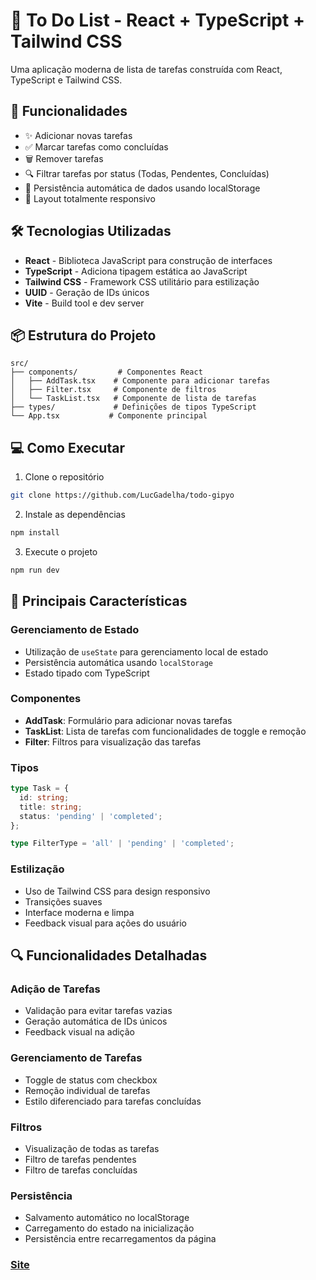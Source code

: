 
# 📝 To Do List - React + TypeScript + Tailwind CSS

Uma aplicação moderna de lista de tarefas construída com React, TypeScript e Tailwind CSS.

## 🚀 Funcionalidades

- ✨ Adicionar novas tarefas
- ✅ Marcar tarefas como concluídas
- 🗑️ Remover tarefas
- 🔍 Filtrar tarefas por status (Todas, Pendentes, Concluídas)
- 💾 Persistência automática de dados usando localStorage
- 📱 Layout totalmente responsivo

## 🛠️ Tecnologias Utilizadas

- **React** - Biblioteca JavaScript para construção de interfaces
- **TypeScript** - Adiciona tipagem estática ao JavaScript
- **Tailwind CSS** - Framework CSS utilitário para estilização
- **UUID** - Geração de IDs únicos
- **Vite** - Build tool e dev server

## 📦 Estrutura do Projeto

```
src/
├── components/         # Componentes React
│   ├── AddTask.tsx    # Componente para adicionar tarefas
│   ├── Filter.tsx     # Componente de filtros
│   └── TaskList.tsx   # Componente de lista de tarefas
├── types/             # Definições de tipos TypeScript
└── App.tsx           # Componente principal
```

## 💻 Como Executar

1. Clone o repositório
```bash
git clone https://github.com/LucGadelha/todo-gipyo
```

2. Instale as dependências
```bash
npm install
```

3. Execute o projeto
```bash
npm run dev
```

## 🎯 Principais Características

### Gerenciamento de Estado
- Utilização de `useState` para gerenciamento local de estado
- Persistência automática usando `localStorage`
- Estado tipado com TypeScript

### Componentes
- **AddTask**: Formulário para adicionar novas tarefas
- **TaskList**: Lista de tarefas com funcionalidades de toggle e remoção
- **Filter**: Filtros para visualização das tarefas

### Tipos
```typescript
type Task = {
  id: string;
  title: string;
  status: 'pending' | 'completed';
};

type FilterType = 'all' | 'pending' | 'completed';
```

### Estilização
- Uso de Tailwind CSS para design responsivo
- Transições suaves
- Interface moderna e limpa
- Feedback visual para ações do usuário

## 🔍 Funcionalidades Detalhadas

### Adição de Tarefas
- Validação para evitar tarefas vazias
- Geração automática de IDs únicos
- Feedback visual na adição

### Gerenciamento de Tarefas
- Toggle de status com checkbox
- Remoção individual de tarefas
- Estilo diferenciado para tarefas concluídas

### Filtros
- Visualização de todas as tarefas
- Filtro de tarefas pendentes
- Filtro de tarefas concluídas

### Persistência
- Salvamento automático no localStorage
- Carregamento do estado na inicialização
- Persistência entre recarregamentos da página

### [Site](https://todo-list-gipyo.vercel.app)


